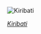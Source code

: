 
![Kiribati](https://www.gstatic.com/prettyearth/assets/full/6201.jpg)

*[Kiribati](https://www.google.com/maps/@-1.81626,175.527636,16z/data=!3m1!1e3)*
